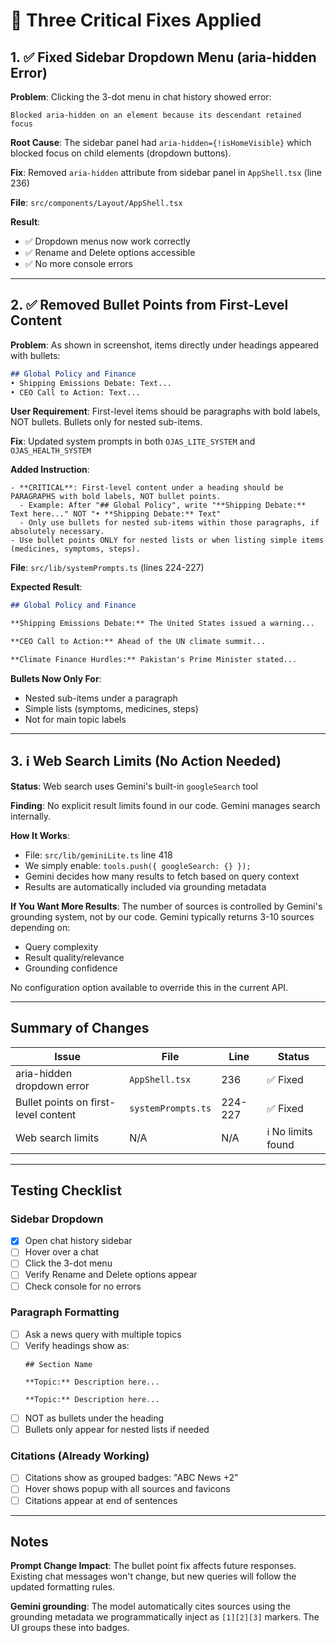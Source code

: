 # 🔧 Three Critical Fixes Applied

## 1. ✅ Fixed Sidebar Dropdown Menu (aria-hidden Error)

**Problem**: Clicking the 3-dot menu in chat history showed error:
```
Blocked aria-hidden on an element because its descendant retained focus
```

**Root Cause**: The sidebar panel had `aria-hidden={!isHomeVisible}` which blocked focus on child elements (dropdown buttons).

**Fix**: Removed `aria-hidden` attribute from sidebar panel in `AppShell.tsx` (line 236)

**File**: `src/components/Layout/AppShell.tsx`

**Result**: 
- ✅ Dropdown menus now work correctly
- ✅ Rename and Delete options accessible
- ✅ No more console errors

---

## 2. ✅ Removed Bullet Points from First-Level Content

**Problem**: As shown in screenshot, items directly under headings appeared with bullets:
```markdown
## Global Policy and Finance
• Shipping Emissions Debate: Text...
• CEO Call to Action: Text...
```

**User Requirement**: First-level items should be paragraphs with bold labels, NOT bullets. Bullets only for nested sub-items.

**Fix**: Updated system prompts in both `OJAS_LITE_SYSTEM` and `OJAS_HEALTH_SYSTEM`

**Added Instruction**:
```
- **CRITICAL**: First-level content under a heading should be PARAGRAPHS with bold labels, NOT bullet points.
  - Example: After "## Global Policy", write "**Shipping Debate:** Text here..." NOT "• **Shipping Debate:** Text"
  - Only use bullets for nested sub-items within those paragraphs, if absolutely necessary.
- Use bullet points ONLY for nested lists or when listing simple items (medicines, symptoms, steps).
```

**File**: `src/lib/systemPrompts.ts` (lines 224-227)

**Expected Result**:
```markdown
## Global Policy and Finance

**Shipping Emissions Debate:** The United States issued a warning...

**CEO Call to Action:** Ahead of the UN climate summit...

**Climate Finance Hurdles:** Pakistan's Prime Minister stated...
```

**Bullets Now Only For**:
- Nested sub-items under a paragraph
- Simple lists (symptoms, medicines, steps)
- Not for main topic labels

---

## 3. ℹ️ Web Search Limits (No Action Needed)

**Status**: Web search uses Gemini's built-in `googleSearch` tool

**Finding**: No explicit result limits found in our code. Gemini manages search internally.

**How It Works**:
- File: `src/lib/geminiLite.ts` line 418
- We simply enable: `tools.push({ googleSearch: {} });`
- Gemini decides how many results to fetch based on query context
- Results are automatically included via grounding metadata

**If You Want More Results**:
The number of sources is controlled by Gemini's grounding system, not by our code. Gemini typically returns 3-10 sources depending on:
- Query complexity
- Result quality/relevance
- Grounding confidence

No configuration option available to override this in the current API.

---

## Summary of Changes

| Issue | File | Line | Status |
|-------|------|------|--------|
| aria-hidden dropdown error | `AppShell.tsx` | 236 | ✅ Fixed |
| Bullet points on first-level content | `systemPrompts.ts` | 224-227 | ✅ Fixed |
| Web search limits | N/A | N/A | ℹ️ No limits found |

---

## Testing Checklist

### Sidebar Dropdown
- [x] Open chat history sidebar
- [ ] Hover over a chat
- [ ] Click the 3-dot menu
- [ ] Verify Rename and Delete options appear
- [ ] Check console for no errors

### Paragraph Formatting
- [ ] Ask a news query with multiple topics
- [ ] Verify headings show as:
  ```
  ## Section Name
  
  **Topic:** Description here...
  
  **Topic:** Description here...
  ```
- [ ] NOT as bullets under the heading
- [ ] Bullets only appear for nested lists if needed

### Citations (Already Working)
- [ ] Citations show as grouped badges: "ABC News +2"
- [ ] Hover shows popup with all sources and favicons
- [ ] Citations appear at end of sentences

---

## Notes

**Prompt Change Impact**: 
The bullet point fix affects future responses. Existing chat messages won't change, but new queries will follow the updated formatting rules.

**Gemini grounding**: 
The model automatically cites sources using the grounding metadata we programmatically inject as `[1][2][3]` markers. The UI groups these into badges.
